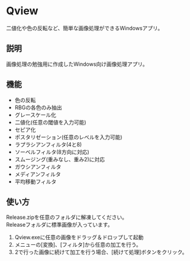 # Qview
二値化や色の反転など、簡単な画像処理ができるWindowsアプリ。

## 説明
画像処理の勉強用に作成したWindows向け画像処理アプリ。

## 機能
* 色の反転
* RBGの各色のみ抽出
* グレースケール化
* 二値化(任意の閾値を入力可能)
* セピア化
* ポスタリゼーション(任意のレベルを入力可能)
* ラプラシアンフィルタ(4と8)
* ソーベルフィルタ(8方向に対応)
* スムージング(重みなし、重み2)に対応
* ガウシアンフィルタ
* メディアンフィルタ
* 平均移動フィルタ

## 使い方
Release.zipを任意のフォルダに解凍してください。  
Releaseフォルダに標準画像が入っています。  
1. Qview.exeに任意の画像をドラッグ＆ドロップして起動  
2. メニューの[変換]、[フィルタ]から任意の加工を行う。  
3. 2で行った画像に続けて加工を行う場合、[続けて処理]ボタンをクリック。
